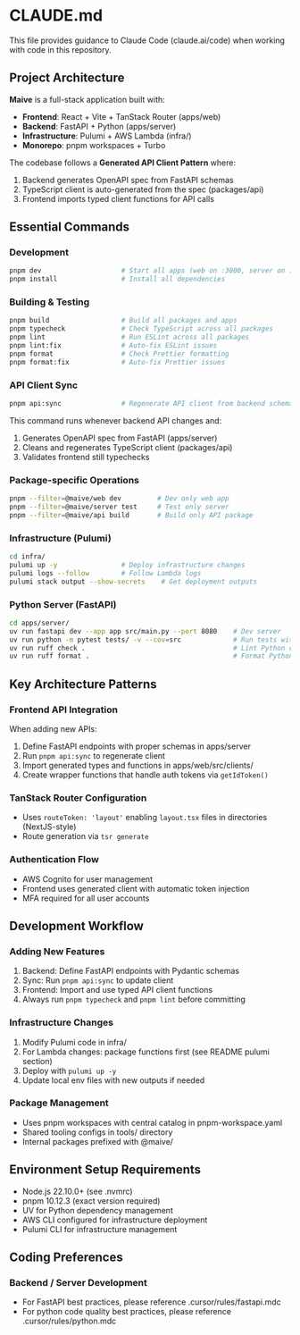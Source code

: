 # CLAUDE.md

This file provides guidance to Claude Code (claude.ai/code) when working with code in this repository.

## Project Architecture

**Maive** is a full-stack application built with:
- **Frontend**: React + Vite + TanStack Router (apps/web)
- **Backend**: FastAPI + Python (apps/server)
- **Infrastructure**: Pulumi + AWS Lambda (infra/)
- **Monorepo**: pnpm workspaces + Turbo

The codebase follows a **Generated API Client Pattern** where:
1. Backend generates OpenAPI spec from FastAPI schemas
2. TypeScript client is auto-generated from the spec (packages/api)
3. Frontend imports typed client functions for API calls

## Essential Commands

### Development
```bash
pnpm dev                    # Start all apps (web on :3000, server on :8080)
pnpm install                # Install all dependencies
```

### Building & Testing
```bash
pnpm build                  # Build all packages and apps
pnpm typecheck              # Check TypeScript across all packages
pnpm lint                   # Run ESLint across all packages
pnpm lint:fix               # Auto-fix ESLint issues
pnpm format                 # Check Prettier formatting
pnpm format:fix             # Auto-fix Prettier issues
```

### API Client Sync
```bash
pnpm api:sync               # Regenerate API client from backend schemas
```
This command runs whenever backend API changes and:
1. Generates OpenAPI spec from FastAPI (apps/server)
2. Cleans and regenerates TypeScript client (packages/api)
3. Validates frontend still typechecks

### Package-specific Operations
```bash
pnpm --filter=@maive/web dev         # Dev only web app
pnpm --filter=@maive/server test     # Test only server
pnpm --filter=@maive/api build       # Build only API package
```

### Infrastructure (Pulumi)
```bash
cd infra/
pulumi up -y                # Deploy infrastructure changes
pulumi logs --follow        # Follow Lambda logs
pulumi stack output --show-secrets    # Get deployment outputs
```

### Python Server (FastAPI)
```bash
cd apps/server/
uv run fastapi dev --app app src/main.py --port 8080    # Dev server
uv run python -m pytest tests/ -v --cov=src             # Run tests with coverage
uv run ruff check .                                     # Lint Python code
uv run ruff format .                                    # Format Python code
```

## Key Architecture Patterns

### Frontend API Integration
When adding new APIs:
1. Define FastAPI endpoints with proper schemas in apps/server
2. Run `pnpm api:sync` to regenerate client
3. Import generated types and functions in apps/web/src/clients/
4. Create wrapper functions that handle auth tokens via `getIdToken()`

### TanStack Router Configuration
- Uses `routeToken: 'layout'` enabling `layout.tsx` files in directories (NextJS-style)
- Route generation via `tsr generate`

### Authentication Flow
- AWS Cognito for user management
- Frontend uses generated client with automatic token injection
- MFA required for all user accounts

## Development Workflow

### Adding New Features
1. Backend: Define FastAPI endpoints with Pydantic schemas
2. Sync: Run `pnpm api:sync` to update client
3. Frontend: Import and use typed API client functions
4. Always run `pnpm typecheck` and `pnpm lint` before committing

### Infrastructure Changes
1. Modify Pulumi code in infra/
2. For Lambda changes: package functions first (see README pulumi section)
3. Deploy with `pulumi up -y`
4. Update local env files with new outputs if needed

### Package Management
- Uses pnpm workspaces with central catalog in pnpm-workspace.yaml
- Shared tooling configs in tools/ directory
- Internal packages prefixed with @maive/

## Environment Setup Requirements
- Node.js 22.10.0+ (see .nvmrc)
- pnpm 10.12.3 (exact version required)
- UV for Python dependency management
- AWS CLI configured for infrastructure deployment
- Pulumi CLI for infrastructure management

## Coding Preferences

### Backend / Server Development
- For FastAPI best practices, please reference .cursor/rules/fastapi.mdc
- For python code quality best practices, please reference .cursor/rules/python.mdc
